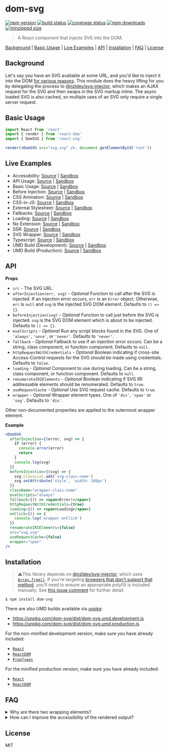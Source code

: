 # dom-svg

[![npm version](https://img.shields.io/npm/v/dom-svg.svg?style=flat-square)](https://www.npmjs.com/package/dom-svg)
[![build status](https://img.shields.io/github/workflow/status/nzldev/dom-svg/CI?style=flat-square)](https://github.com/nzldev/dom-svg/actions?query=workflow%3ACI)
[![coverage status](https://img.shields.io/codecov/c/github/nzldev/react-svg.svg?style=flat-square)](https://codecov.io/gh/nzldev/react-svg)
[![npm downloads](https://img.shields.io/npm/dm/react-svg.svg?style=flat-square)](https://www.npmjs.com/package/react-svg)
[![minzipped size](https://img.shields.io/bundlephobia/minzip/react-svg?style=flat-square)](https://bundlephobia.com/result?p=react-svg)

> A React component that injects SVG into the DOM.

[Background](#background) | [Basic Usage](#basic-usage) | [Live Examples](#live-examples) | [API](#api) | [Installation](#installation) | [FAQ](#faq) | [License](#license)

## Background

Let's say you have an SVG available at some URL, and you'd like to inject it into the DOM [for various reasons](https://github.com/nzldev/svg-injector#background). This module does the heavy lifting for you by delegating the process to [@nzldev/svg-injector](https://github.com/nzldev/svg-injector), which makes an AJAX request for the SVG and then swaps in the SVG markup inline. The async loaded SVG is also cached, so multiple uses of an SVG only require a single server request.

## Basic Usage

```jsx
import React from 'react'
import { render } from 'react-dom'
import { DomSVG } from 'react-svg'

render(<DomSVG src="svg.svg" />, document.getElementById('root'))
```

## Live Examples

- Accessibility: [Source](https://github.com/nzldev/dom-svg/tree/master/examples/accessibility) | [Sandbox](https://codesandbox.io/s/github/nzldev/dom-svg/tree/master/examples/accessibility)
- API Usage: [Source](https://github.com/nzldev/dom-svg/tree/master/examples/api-usage) | [Sandbox](https://codesandbox.io/s/github/nzldev/dom-svg/tree/master/examples/api-usage)
- Basic Usage: [Source](https://github.com/nzldev/dom-svg/tree/master/examples/basic-usage) | [Sandbox](https://codesandbox.io/s/github/nzldev/dom-svg/tree/master/examples/basic-usage)
- Before Injection: [Source](https://github.com/nzldev/dom-svg/tree/master/examples/before-injection) | [Sandbox](https://codesandbox.io/s/github/nzldev/dom-svg/tree/master/examples/before-injection)
- CSS Animation: [Source](https://github.com/nzldev/dom-svg/tree/master/examples/css-animation) | [Sandbox](https://codesandbox.io/s/github/nzldev/dom-svg/tree/master/examples/css-animation)
- CSS-in-JS: [Source](https://github.com/nzldev/dom-svg/tree/master/examples/css-in-js) | [Sandbox](https://codesandbox.io/s/github/nzldev/dom-svg/tree/master/examples/css-in-js)
- External Stylesheet: [Source](https://github.com/nzldev/dom-svg/tree/master/examples/external-stylesheet) | [Sandbox](https://codesandbox.io/s/github/nzldev/dom-svg/tree/master/examples/external-stylesheet)
- Fallbacks: [Source](https://github.com/nzldev/dom-svg/tree/master/examples/fallbacks) | [Sandbox](https://codesandbox.io/s/github/nzldev/dom-svg/tree/master/examples/fallbacks)
- Loading: [Source](https://github.com/nzldev/dom-svg/tree/master/examples/loading) | [Sandbox](https://codesandbox.io/s/github/nzldev/dom-svg/tree/master/examples/loading)
- No Extension: [Source](https://github.com/nzldev/dom-svg/tree/master/examples/no-extension) | [Sandbox](https://codesandbox.io/s/github/nzldev/dom-svg/tree/master/examples/no-extension)
- SSR: [Source](https://github.com/nzldev/dom-svg/tree/master/examples/ssr) | [Sandbox](https://codesandbox.io/s/github/nzldev/dom-svg/tree/master/examples/ssr)
- SVG Wrapper: [Source](https://github.com/nzldev/dom-svg/tree/master/examples/svg-wrapper) | [Sandbox](https://codesandbox.io/s/github/nzldev/dom-svg/tree/master/examples/svg-wrapper)
- Typescript: [Source](https://github.com/nzldev/dom-svg/tree/master/examples/typescript) | [Sandbox](https://codesandbox.io/s/github/nzldev/dom-svg/tree/master/examples/typescript)
- UMD Build (Development): [Source](https://github.com/nzldev/dom-svg/tree/master/examples/umd-dev) | [Sandbox](https://codesandbox.io/s/github/nzldev/dom-svg/tree/master/examples/umd-dev)
- UMD Build (Production): [Source](https://github.com/nzldev/dom-svg/tree/master/examples/umd-prod) | [Sandbox](https://codesandbox.io/s/github/nzldev/dom-svg/tree/master/examples/umd-prod)

## API

**Props**

- `src` - The SVG URL.
- `afterInjection(err, svg)` - _Optional_ Function to call after the SVG is injected. If an injection error occurs, `err` is an `Error` object. Otherwise, `err` is `null` and `svg` is the injected SVG DOM element. Defaults to `() => {}`.
- `beforeInjection(svg)` - _Optional_ Function to call just before the SVG is injected. `svg` is the SVG DOM element which is about to be injected. Defaults to `() => {}`.
- `evalScripts` - _Optional_ Run any script blocks found in the SVG. One of `'always'`, `'once'`, or `'never'`. Defaults to `'never'`.
- `fallback` - _Optional_ Fallback to use if an injection error occurs. Can be a string, class component, or function component. Defaults to `null`.
- `httpRequestWithCredentials` - _Optional_ Boolean indicating if cross-site Access-Control requests for the SVG should be made using credentials. Defaults to `false`.
- `loading` - _Optional_ Component to use during loading. Can be a string, class component, or function component. Defaults to `null`.
- `renumerateIRIElements` - _Optional_ Boolean indicating if SVG IRI addressable elements should be renumerated. Defaults to `true`.
- `useRequestCache` - _Optional_ Use SVG request cache. Defaults to `true`.
- `wrapper` - _Optional_ Wrapper element types. One of `'div'`, `'span'` or `'svg'`. Defaults to `'div'`.

Other non-documented properties are applied to the outermost wrapper element.

**Example**

```jsx
<DomSVG
  afterInjection={(error, svg) => {
    if (error) {
      console.error(error)
      return
    }
    console.log(svg)
  }}
  beforeInjection={(svg) => {
    svg.classList.add('svg-class-name')
    svg.setAttribute('style', 'width: 200px')
  }}
  className="wrapper-class-name"
  evalScripts="always"
  fallback={() => <span>Error!</span>}
  httpRequestWithCredentials={true}
  loading={() => <span>Loading</span>}
  onClick={() => {
    console.log('wrapper onClick')
  }}
  renumerateIRIElements={false}
  src="svg.svg"
  useRequestCache={false}
  wrapper="span"
/>
```

## Installation

> ⚠️This library depends on [@nzldev/svg-injector](https://github.com/nzldev/svg-injector), which uses [`Array.from()`](https://developer.mozilla.org/en-US/docs/Web/JavaScript/Reference/Global_Objects/Array/from). If you're targeting [browsers that don't support that method](https://kangax.github.io/compat-table/es6/#test-Array_static_methods), you'll need to ensure an appropriate polyfill is included manually. See [this issue comment](https://github.com/nzldev/svg-injector/issues/97#issuecomment-483365473) for further detail.

```
$ npm install dom-svg
```

There are also UMD builds available via [unpkg](https://unpkg.com/):

- https://unpkg.com/dom-svg/dist/dom-svg.umd.development.js
- https://unpkg.com/dom-svg/dist/dom-svg.umd.production.js

For the non-minified development version, make sure you have already included:

- [`React`](https://unpkg.com/react/umd/react.development.js)
- [`ReactDOM`](https://unpkg.com/react-dom/umd/react-dom.development.js)
- [`PropTypes`](https://unpkg.com/prop-types/prop-types.js)

For the minified production version, make sure you have already included:

- [`React`](https://unpkg.com/react/umd/react.production.min.js)
- [`ReactDOM`](https://unpkg.com/react-dom/umd/react-dom.production.min.js)

## FAQ

<details>

<summary>
Why are there two wrapping elements?
</summary>

This module delegates it's core behaviour to [@nzldev/svg-injector](https://github.com/nzldev/svg-injector), which requires the presence of a parent node when swapping in the SVG element. The swapping in occurs outside of React flow, so we don't want React updates to conflict with the DOM nodes `@nzldev/svg-injector` is managing.

Example output, assuming a `div` wrapper:

```html
<div> <!-- The wrapper, managed by React -->
  <div> <!-- The parent node, managed by @nzldev/svg-injector -->
    <svg>...</svg> <!-- The swapped-in SVG, managed by @nzldev/svg-injector -->
  </div>
</div>
```

See:

- [Integrating with Other Libraries](https://reactjs.org/docs/integrating-with-other-libraries.html).

Related issues and PRs:

- [#24](https://github.com/nzldev/dom-svg/issues/24).
- [#30](https://github.com/nzldev/dom-svg/issues/30).
- [#36](https://github.com/nzldev/dom-svg/pull/36).
- [#48](https://github.com/nzldev/dom-svg/issues/48).

</details>

<details>

<summary>
How can I improve the accessibility of the rendered output?
</summary>

Let's assume we want to add `role` and `aria-label` attributes to the outermost wrapper element, plus `title` and `desc` elements to the SVG.

Since non-documented properties are applied to the outermost wrapper element, and the `beforeInjection` function allows us to modify the SVG DOM, we can do something like the following:

```jsx
<DomSVG
  aria-label="Description of the overall image"
  beforeInjection={(svg) => {
    const desc = document.createElementNS(
      'http://www.w3.org/2000/svg',
      'desc'
    )
    desc.innerHTML = 'A description'
    svg.prepend(desc)

    const title = document.createElementNS(
      'http://www.w3.org/2000/svg',
      'title'
    )
    title.innerHTML = 'A title'
    svg.prepend(title)
  }}
  role="img"
  src="svg.svg"
/>
```

A live example is available [here](https://codesandbox.io/s/github/nzldev/dom-svg/tree/master/examples/accessibility).

Related issue:

- [#639](https://github.com/nzldev/dom-svg/issues/639).

</details>

## License

MIT
